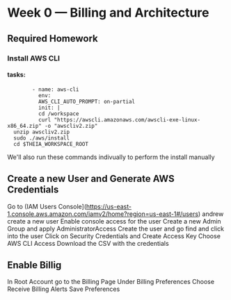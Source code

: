 # Week 0 — Billing and Architecture
## Required Homework
### Install AWS CLI

#### tasks:
       
            - name: aws-cli
              env:
              AWS_CLI_AUTO_PROMPT: on-partial
              init: |
              cd /workspace
              curl "https://awscli.amazonaws.com/awscli-exe-linux-x86_64.zip" -o "awscliv2.zip"
      unzip awscliv2.zip
      sudo ./aws/install
      cd $THEIA_WORKSPACE_ROOT
We'll also run these commands indivually to perform the install manually



## Create a new User and Generate AWS Credentials
 Go to (IAM Users Console](https://us-east-1.console.aws.amazon.com/iamv2/home?region=us-east-1#/users) andrew create a new user
Enable console access for the user
Create a new Admin Group and apply AdministratorAccess
Create the user and go find and click into the user
Click on Security Credentials and Create Access Key
Choose AWS CLI Access
Download the CSV with the credentials

## Enable Billig

In Root Account go to the Billing Page
Under Billing Preferences Choose Receive Billing Alerts
Save Preferences


